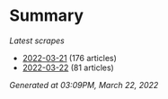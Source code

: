 # Summary
*Latest scrapes*
* [2022-03-21](https://github.com/nuuuwan/news_lk/blob/data/news_lk.2022-03-21.json) (176 articles)
* [2022-03-22](https://github.com/nuuuwan/news_lk/blob/data/news_lk.2022-03-22.json) (81 articles)

*Generated at 03:09PM, March 22, 2022*